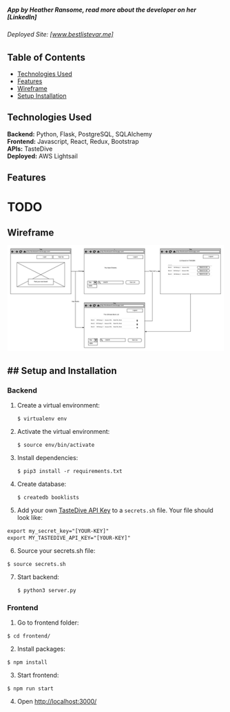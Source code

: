 ##### App by **Heather Ransome**, read more about the developer on her [LinkedIn]<br>
###### Deployed Site: [www.bestlistevar.me]<br>

## Table of Contents
* [Technologies Used](#techused)
* [Features](#features)
* [Wireframe](#wireframe)
* [Setup Installation](#setup)

## <a name="techused"></a>Technologies Used
__Backend:__ Python, Flask, PostgreSQL, SQLAlchemy<br>
__Frontend:__ Javascript, React, Redux, Bootstrap<br>
__APIs:__ TasteDive<br>
__Deployed:__ AWS Lightsail<br>

## <a name="features"></a>Features
# TODO

## <a name="wireframe"></a>Wireframe
![wireframe](https://github.com/siobahnv/my-book-app/blob/master/static/HB%20Project_%20Phase%201.jpeg) 

## ## <a name="setup"></a>Setup and Installation

### Backend

1. Create a virtual environment:
   ```
   $ virtualenv env
   ```

2. Activate the virtual environment:
   ```
   $ source env/bin/activate
   ```

3. Install dependencies:
   ```
   $ pip3 install -r requirements.txt
   ```

4. Create database:
   ```
   $ createdb booklists
   ```

5. Add your own [TasteDive API Key](https://tastedive.com/read/api) to a `secrets.sh` file. Your file should look like:
```
export my_secret_key="[YOUR-KEY]"
export MY_TASTEDIVE_API_KEY="[YOUR-KEY]"
```

6. Source your secrets.sh file:
```
$ source secrets.sh
```

7. Start backend:
   ```
   $ python3 server.py
   ```

### Frontend

1. Go to frontend folder:
  ```
  $ cd frontend/
  ```

2. Install packages:
  ```
  $ npm install
  ```

3. Start frontend:
  ```
  $ npm run start
  ```

4. Open [http://localhost:3000/](http://localhost:3000/)